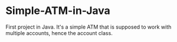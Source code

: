 # Simple-ATM-in-Java
First project in Java. It's a simple ATM that is supposed to work with multiple accounts, hence the account class.
